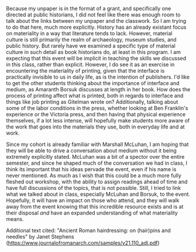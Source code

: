 Because my unpaper is in the format of a grant, and specifically one directed at public historians, I did not feel like there was enough room to talk about the links between my unpaper and the classwork. So I am trying to do that here, much more explicitly. History has an already existant focus on materiality in a way that literature tends to lack. However, material culture is still primarily the realm of archaeology, museum studies, and public history. But rarely have we examined a specific type of material culture in such detail as book historians do, at least in this program. I am expecting that this event will be implicit in teaching the skills we discussed in this class, rather than explicit. However, I do see it as an exercise in encountering the materiality of printing, given that the interface is practically invisible to us in daily life, as is the intention of publishers. I'd like to get the other students thinking about the importance of interface and medium, as Amaranth Borsuk discusses at length in her book. How does the process of printing affect what is printed, both in regards to interface and things like job printing as Gitelman wrote on? Additionally, talking about some of the labor conditions in the press, whether looking at Ben Franklin's experience or the Victoria press, and then having that physical experience themselves, if a lot less intense, will hopefully make students more aware of the work that goes into the materials they use, both in everyday life and at work. 

Since my cohort is already familiar with Marshall McLuhan, I am hoping that they will be able to drive a conversation about medium without it being extremely explicitly stated. McLuhan was a bit of a spector over the entire semester, and since he shaped much of the conversation we had in class, I think its important that his ideas pervade the event, even if his name is never mentioned. As much as I wish that this could be a much more fully fleshed out workshop, with the ability to assign readings ahead of time and have full discussions of the topics, that is not possible. Still, I tried to link what we talked about in class, especially McLuhan and Borsuk, to the event. Hopefully, it will have an impact on those who attend, and they will walk away from the event knowing that this incredible resource exists and is at their disposal *and* have an expanded understanding of what materiality means.

Additional text cited: "Ancient Roman hairdressing: on (hair)pins and needles" by Janet Stephens (https://www.journalofromanarch.com/samples/v21.110_adj.pdf)